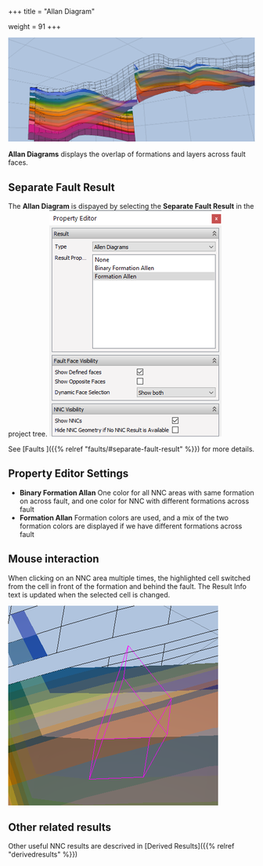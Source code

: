 +++
title = "Allan Diagram"

weight = 91
+++

![](/images/3d-main-window/AllanDiagram.png)

**Allan Diagrams** displays the overlap of formations and layers across fault faces.

## Separate Fault Result

The **Allan Diagram** is dispayed by selecting the **Separate Fault Result** in the project tree. 
![](/images/3d-main-window/AllanDiagramPropertyEditor.png)

See [Faults ]({{% relref "faults/#separate-fault-result" %}}) for more details.

## Property Editor Settings

- **Binary Formation Allan** One color for all NNC areas with same formation on across fault, and one color for NNC with different formations across fault
- **Formation Allan** Formation colors are used, and a mix of the two formation colors are displayed if we have different formations across fault

## Mouse interaction
When clicking on an NNC area multiple times, the highlighted cell switched from the cell in front of the formation and behind the fault. The Result Info text is updated when the selected cell is changed.

![](/images/3d-main-window/AllanDiagramCellHighlight.png)

## Other related results

Other useful NNC results are descrived in [Derived Results]({{% relref "derivedresults" %}}) 